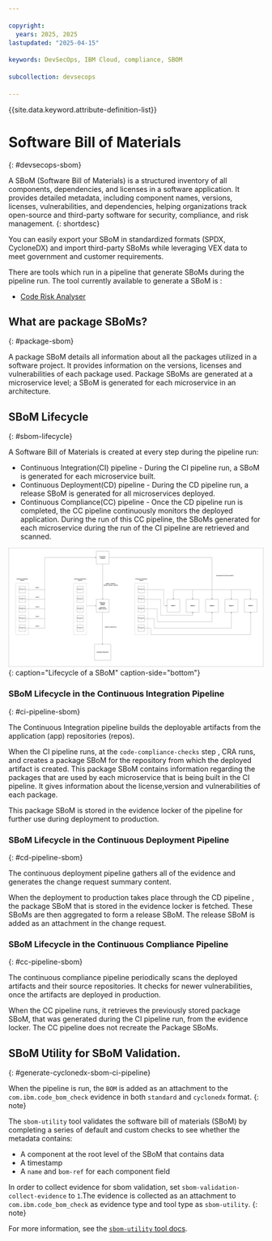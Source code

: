 ```yaml
---

copyright:
  years: 2025, 2025
lastupdated: "2025-04-15"

keywords: DevSecOps, IBM Cloud, compliance, SBOM

subcollection: devsecops

---
```


{{site.data.keyword.attribute-definition-list}}

# Software Bill of Materials
{: #devsecops-sbom}

A SBoM (Software Bill of Materials) is a structured inventory of all components, dependencies, and licenses in a software application. It provides detailed metadata, including component names, versions, licenses, vulnerabilities, and dependencies, helping organizations track open-source and third-party software for security, compliance, and risk management.
{: shortdesc}

You can easily export your SBoM in standardized formats (SPDX, CycloneDX) and import third-party SBoMs while leveraging VEX data to meet government and customer requirements.



There are tools which run in a pipeline that generate SBoMs during the pipeline run. The tool currently available to generate a SBoM is :

- [Code Risk Analyser](/docs/devsecops?topic=devsecops-devsecops-cra-sbom-generate)

## What are package SBoMs?
{: #package-sbom}

A package SBoM details all information about all the packages utilized in a software project. It provides information on the versions, licenses and vulnerabilities of each package used. Package SBoMs are generated at a microservice level; a SBoM is generated for each microservice in an architecture.

## SBoM Lifecycle
{: #sbom-lifecycle}

A Software Bill of Materials is created at every step during the pipeline run: 

- Continuous Integration(CI) pipeline - During the CI pipeline run, a SBoM is generated for each microservice built. 
- Continuous Deployment(CD) pipeline - During the CD pipeline run, a release SBoM is generated for all microservices deployed.
- Continuous Compliance(CC) pipeline - Once the CD pipeline run is completed, the CC pipeline continuously monitors the deployed application. During the run of this CC pipeline, the SBoMs generated for each microservice during the run of the CI pipeline are retrieved and scanned.

![Lifecycle of a SBoM](/images/sbom-lifecycle.png){: caption="Lifecycle of a SBoM" caption-side="bottom"}

### SBoM Lifecycle in the Continuous Integration Pipeline
{: #ci-pipeline-sbom}

The Continuous Integration pipeline builds the deployable artifacts from the application (app) repositories (repos). 

When the CI pipeline runs, at the `code-compliance-checks` step ,  CRA runs, and creates a package SBoM for the repository from which the deployed artifact is created. This package SBoM contains information regarding the packages that are used by each microservice that is being built in the CI pipeline. It gives information about the license,version and vulnerabilities of each package. 

This package SBoM is stored in the evidence locker of the pipeline for further use during deployment to production.

### SBoM Lifecycle in the Continuous Deployment Pipeline
{: #cd-pipeline-sbom}

The continuous deployment pipeline gathers all of the evidence and generates the change request summary content.

When the deployment to production takes place through the CD pipeline , the package SBoM that is stored in the evidence locker is fetched. These SBoMs are then aggregated to form a release SBoM. The release SBoM is added as an attachment in the change request.

### SBoM Lifecycle in the Continuous Compliance Pipeline
{: #cc-pipeline-sbom}

The continuous compliance pipeline periodically scans the deployed artifacts and their source repositories. It checks for newer vulnerabilities, once the artifacts are deployed in production.

When the CC pipeline runs, it retrieves the previously stored package SBoM, that was generated during the CI pipeline run, from the evidence locker. The CC pipeline does not recreate the Package SBoMs. 

## SBoM Utility for SBoM Validation.
{: #generate-cyclonedx-sbom-ci-pipeline}

When the pipeline is run, the `BOM` is added as an attachment to the `com.ibm.code_bom_check` evidence in both `standard` and `cyclonedx` format.
{: note}

The `sbom-utility` tool validates the software bill of materials (SBoM) by completing a series of default and custom checks to see whether the metadata contains:

* A component at the root level of the SBoM that contains data
* A timestamp
* A `name` and `bom-ref` for each component field
    
In order to collect evidence for sbom validation, set `sbom-validation-collect-evidence` to `1`.The evidence is collected as an attachment to `com.ibm.code_bom_check` as evidence type and tool type as `sbom-utility`. 
{: note}

For more information, see the [`sbom-utility` tool docs](https://github.com/CycloneDX/sbom-utility/blob/main/sbom-validation-tests.md). 
